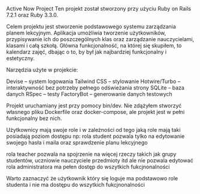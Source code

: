 Active Now Project
Ten projekt został stworzony przy użyciu Ruby on Rails 7.2.1 oraz Ruby 3.3.0.

Celem projektu jest stworzenie podstawowego systemu zarządzania planem lekcyjnym. Aplikacja umożliwia tworzenie użytkowników, przypisywanie ich do poszczególnych klas oraz zarządzanie nauczycielami, klasami i całą szkołą. Główna funkcjonalność, na której się skupiłem, to kalendarz zajęć, dbając o to, by był jak najbardziej funkcjonalny i estetyczny.

Narzędzia użyte w projekcie:

Devise – system logowania
Tailwind CSS – stylowanie
Hotwire/Turbo – interaktywność bez potrzeby pełnego odświeżania strony
SQLite – baza danych
RSpec – testy
FactoryBot – generowanie danych testowych

Projekt uruchamiany jest przy pomocy bin/dev. Nie zdążyłem stworzyć własnego pliku Dockerfile oraz docker-compose, ale projekt jest w pełni funkcjonalny bez nich.

Użytkownicy mają swoje role i w zależności od tego jaką role mają taki posiadają poziom dostępu np:
rola student pozwala tylko na edytowanie swojego hasła i maila oraz sprawdzenie planu lekcyjnego

rola teacher pozwala na spojrzenie na więcej rzeczy takich jak grupy studentów, uczniowie nauczyciele przedmioty itd ale nie pozwala edytować
rola administratora ma pełen dostęp do wszytkich fukcjnonalności

Warto zaznaczyć że użytkownik który się loguje ma podstawowo role studenta i nie ma dostępu do wszytkich fukcjnonalności